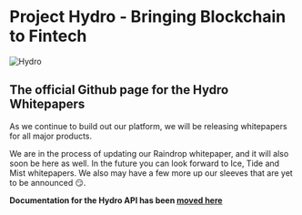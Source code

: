 # Project Hydro - Bringing Blockchain to Fintech
![Hydro](https://www.hydrogenplatform.com/images/logo_hydro.png)

## The official Github page for the Hydro Whitepapers
As we continue to build out our platform, we will be releasing whitepapers for all major products.

We are in the process of updating our Raindrop whitepaper, and it will also soon be here as well. In the future you can look forward to Ice, Tide and Mist whitepapers. We also may have a few more up our sleeves that are yet to be announced 😏.

**Documentation for the Hydro API has been [moved here](https://www.hydrogenplatform.com/docs/hydro/v1)**

